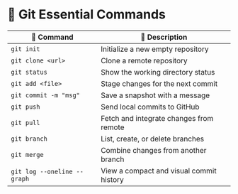 # 🚀 Git Essential Commands

| 🧩 Command                 | 📝 Description                              |
|-----------------------------|---------------------------------------------|
| `git init`                  | Initialize a new empty repository           |
| `git clone <url>`           | Clone a remote repository                   |
| `git status`                | Show the working directory status           |
| `git add <file>`            | Stage changes for the next commit           |
| `git commit -m "msg"`       | Save a snapshot with a message              |
| `git push`                  | Send local commits to GitHub                |
| `git pull`                  | Fetch and integrate changes from remote     |
| `git branch`                | List, create, or delete branches            |
| `git merge`                 | Combine changes from another branch         |
| `git log --oneline --graph` | View a compact and visual commit history    |
